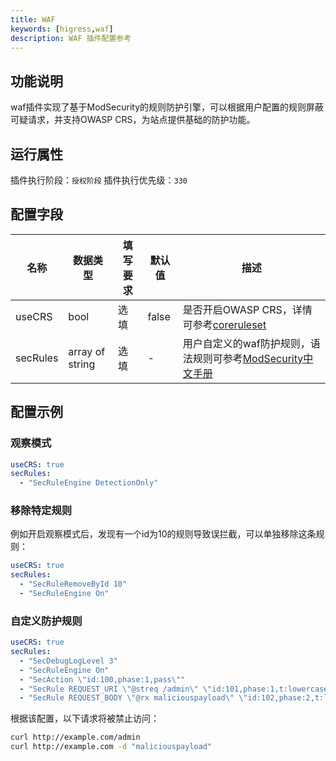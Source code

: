 ```yaml
---
title: WAF
keywords: [higress,waf]
description: WAF 插件配置参考
---
```


## 功能说明
waf插件实现了基于ModSecurity的规则防护引擎，可以根据用户配置的规则屏蔽可疑请求，并支持OWASP CRS，为站点提供基础的防护功能。

## 运行属性

插件执行阶段：`授权阶段`
插件执行优先级：`330`


## 配置字段
| 名称 | 数据类型 | 填写要求 |  默认值 | 描述 |
| -------- | -------- | -------- | -------- | -------- |
| useCRS | bool | 选填 | false | 是否开启OWASP CRS，详情可参考[coreruleset](https://github.com/coreruleset/coreruleset/tree/v3.3.2) |
| secRules | array of string | 选填 | - | 用户自定义的waf防护规则，语法规则可参考[ModSecurity中文手册](http://www.modsecurity.cn/chm/) |

## 配置示例

### 观察模式

```yaml
useCRS: true
secRules:
  - "SecRuleEngine DetectionOnly"
```

### 移除特定规则

例如开启观察模式后，发现有一个id为10的规则导致误拦截，可以单独移除这条规则：

```yaml
useCRS: true
secRules:
  - "SecRuleRemoveById 10"
  - "SecRuleEngine On"
```

### 自定义防护规则

```yaml
useCRS: true
secRules: 
  - "SecDebugLogLevel 3"
  - "SecRuleEngine On"
  - "SecAction \"id:100,phase:1,pass\""
  - "SecRule REQUEST_URI \"@streq /admin\" \"id:101,phase:1,t:lowercase,deny\""
  - "SecRule REQUEST_BODY \"@rx maliciouspayload\" \"id:102,phase:2,t:lowercase,deny\""
```

根据该配置，以下请求将被禁止访问：
```bash
curl http://example.com/admin
curl http://example.com -d "maliciouspayload"
```
